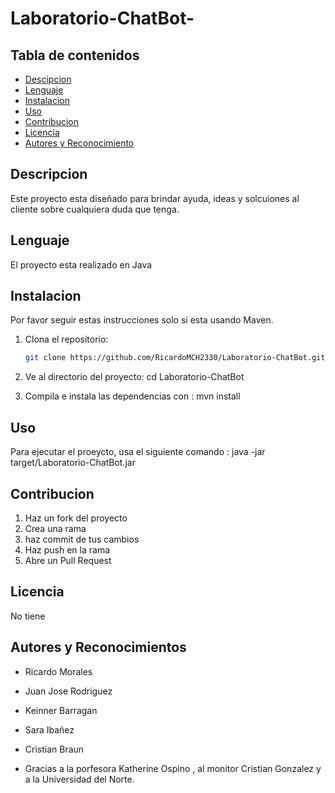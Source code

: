 # Laboratorio-ChatBot-

## Tabla de contenidos 
- [Descipcion](#descripcion)
- [Lenguaje](##lenguajes)
- [Instalacion](#instalacion)
- [Uso](#uso)
- [Contribucion](#Contribucion)
- [Licencia](#Licencia)
- [Autores y Reconocimiento](#autores-y-reconocimientos)

## Descripcion
Este proyecto esta diseñado para brindar ayuda, ideas y solcuiones al cliente sobre cualquiera duda que tenga.

## Lenguaje
El proyecto esta realizado en Java 

## Instalacion 

Por favor seguir estas instrucciones solo si esta usando Maven.

1. Clona el repositorio:
    ```bash
    git clone https://github.com/RicardoMCH2330/Laboratorio-ChatBot.git

2. Ve al directorio del proyecto:
   cd Laboratorio-ChatBot

3. Compila e instala las dependencias con :
   mvn install

## Uso 
Para ejecutar el proeycto, usa el siguiente comando : 
java -jar target/Laboratorio-ChatBot.jar

## Contribucion 

1. Haz un fork del proyecto
2. Crea una rama
3. haz commit de tus cambios
4. Haz push en la rama 
5. Abre un Pull Request

## Licencia 
No tiene 

## Autores y Reconocimientos 
 - Ricardo Morales
 - Juan Jose Rodriguez
 - Keinner Barragan
 - Sara Ibañez
 - Cristian Braun

- Gracias a la porfesora Katherine Ospino , al monitor Cristian Gonzalez y a la Universidad del Norte. 
